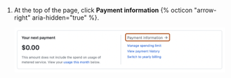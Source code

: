 1. At the top of the page, click **Payment information** {% octicon "arrow-right" aria-hidden="true" %}.

   ![Screenshot of the top of the billing settings page. In the "Payment information" box, the "Update payment method" link is outlined in orange.](/assets/images/help/billing/update-payment-method-personal-account.png)
